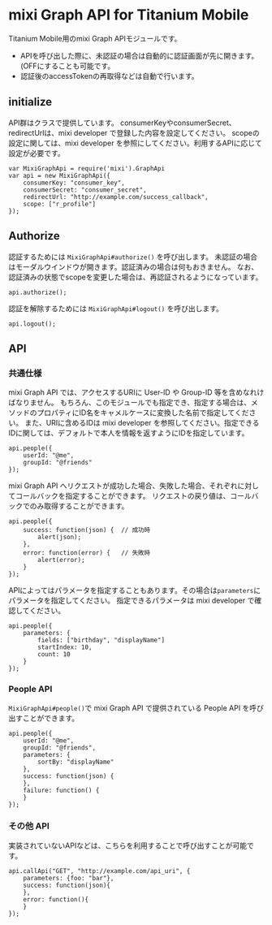 # mixi Graph API for Titanium Mobile

Titanium Mobile用のmixi Graph APIモジュールです。

* APIを呼び出した際に、未認証の場合は自動的に認証画面が先に開きます。 (OFFにすることも可能です。
* 認証後のaccessTokenの再取得などは自動で行います。

## initialize

API群はクラスで提供しています。
consumerKeyやconsumerSecret、redirectUrlは、mixi developer で登録した内容を設定してください。
scopeの設定に関しては、mixi developer を参照にしてください。利用するAPIに応じて設定が必要です。

    var MixiGraphApi = require('mixi').GraphApi
    var api = new MixiGraphApi({
        consumerKey: "consumer_key",
        consumerSecret: "consumer_secret",
        redirectUrl: "http://example.com/success_callback",
        scope: ["r_profile"]
    });

## Authorize

認証するためには `MixiGraphApi#authorize()` を呼び出します。
未認証の場合はモーダルウインドウが開きます。認証済みの場合は何もおきません。
なお、認証済みの状態でscopeを変更した場合は、再認証されるようになっています。

    api.authorize();

認証を解除するためには `MixiGraphApi#logout()` を呼び出します。

    api.logout();

## API

### 共通仕様

mixi Graph API では、アクセスするURIに User-ID や Group-ID 等を含めなれけばなりません。
もちろん、このモジュールでも指定でき、指定する場合は、メソッドのプロパティにID名をキャメルケースに変換した名前で指定してください。
また、URIに含めるIDは mixi developer を参照してください。指定できるIDに関しては、デフォルトで本人を情報を返すようにIDを指定しています。

    api.people({
        userId: "@me",
        groupId: "@friends"
    });

mixi Graph API へリクエストが成功した場合、失敗した場合、それぞれに対してコールバックを指定することができます。
リクエストの戻り値は、コールバックでのみ取得することができます。

    api.people({
        success: function(json) {  // 成功時
            alert(json);
        },
        error: function(error) {   // 失敗時
            alert(error);
        }
    });

APIによってはパラメータを指定することもあります。その場合は`parameters`にパラメータを指定してください。
指定できるパラメータは mixi developer で確認してください。

    api.people({
        parameters: {
            fields: ["birthday", "displayName"]
            startIndex: 10,
            count: 10
        }
    });


### People API

`MixiGraphApi#people()`で mixi Graph API で提供されている People API を呼び出すことができます。

    api.people({
        userId: "@me",
        groupId: "@friends",
        parameters: {
            sortBy: "displayName"
        },
        success: function(json) {
        },
        failure: function() {
        }
    });

### その他 API

実装されていないAPIなどは、こちらを利用することで呼び出すことが可能です。

    api.callApi("GET", "http://example.com/api_uri", {
        parameters: {foo: "bar"},
        success: function(json){
        },
        error: function(){
        }
    });
